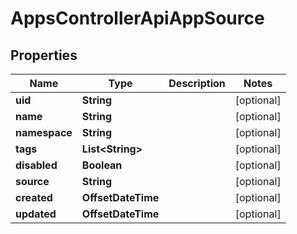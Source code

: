 

# AppsControllerApiAppSource


## Properties

| Name | Type | Description | Notes |
|------------ | ------------- | ------------- | -------------|
|**uid** | **String** |  |  [optional] |
|**name** | **String** |  |  [optional] |
|**namespace** | **String** |  |  [optional] |
|**tags** | **List&lt;String&gt;** |  |  [optional] |
|**disabled** | **Boolean** |  |  [optional] |
|**source** | **String** |  |  [optional] |
|**created** | **OffsetDateTime** |  |  [optional] |
|**updated** | **OffsetDateTime** |  |  [optional] |



